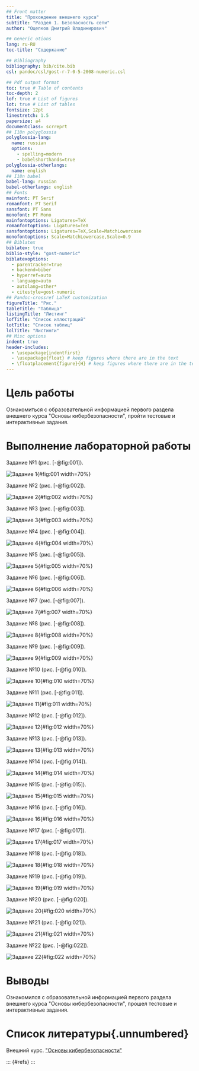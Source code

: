 ```yaml
---
## Front matter
title: "Прохождение внешнего курса"
subtitle: "Раздел 1. Безопасность сети"
author: "Ощепков Дмитрий Владимирович"

## Generic otions
lang: ru-RU
toc-title: "Содержание"

## Bibliography
bibliography: bib/cite.bib
csl: pandoc/csl/gost-r-7-0-5-2008-numeric.csl

## Pdf output format
toc: true # Table of contents
toc-depth: 2
lof: true # List of figures
lot: true # List of tables
fontsize: 12pt
linestretch: 1.5
papersize: a4
documentclass: scrreprt
## I18n polyglossia
polyglossia-lang:
  name: russian
  options:
	- spelling=modern
	- babelshorthands=true
polyglossia-otherlangs:
  name: english
## I18n babel
babel-lang: russian
babel-otherlangs: english
## Fonts
mainfont: PT Serif
romanfont: PT Serif
sansfont: PT Sans
monofont: PT Mono
mainfontoptions: Ligatures=TeX
romanfontoptions: Ligatures=TeX
sansfontoptions: Ligatures=TeX,Scale=MatchLowercase
monofontoptions: Scale=MatchLowercase,Scale=0.9
## Biblatex
biblatex: true
biblio-style: "gost-numeric"
biblatexoptions:
  - parentracker=true
  - backend=biber
  - hyperref=auto
  - language=auto
  - autolang=other*
  - citestyle=gost-numeric
## Pandoc-crossref LaTeX customization
figureTitle: "Рис."
tableTitle: "Таблица"
listingTitle: "Листинг"
lofTitle: "Список иллюстраций"
lotTitle: "Список таблиц"
lolTitle: "Листинги"
## Misc options
indent: true
header-includes:
  - \usepackage{indentfirst}
  - \usepackage{float} # keep figures where there are in the text
  - \floatplacement{figure}{H} # keep figures where there are in the text
---
```


# Цель работы

Ознакомиться с образовательной информацией первого раздела внешнего курса "Основы кибербезопасности", пройти тестовые и интерактивные задания.

# Выполнение лабораторной работы

Задание №1 (рис. [-@fig:001]).

![Задание 1](image/1.png){#fig:001 width=70%}

Задание №2 (рис. [-@fig:002]).

![Задание 2](image/2.png){#fig:002 width=70%}

Задание №3 (рис. [-@fig:003]).

![Задание 3](image/3.png){#fig:003 width=70%}

Задание №4 (рис. [-@fig:004]).

![Задание 4](image/4.png){#fig:004 width=70%}

Задание №5 (рис. [-@fig:005]).

![Задание 5](image/5.png){#fig:005 width=70%}

Задание №6 (рис. [-@fig:006]).

![Задание 6](image/6.png){#fig:006 width=70%}

Задание №7 (рис. [-@fig:007]).

![Задание 7](image/7.png){#fig:007 width=70%}

Задание №8 (рис. [-@fig:008]).

![Задание 8](image/8.png){#fig:008 width=70%}

Задание №9 (рис. [-@fig:009]).

![Задание 9](image/9.png){#fig:009 width=70%}

Задание №10 (рис. [-@fig:010]).

![Задание 10](image/10.png){#fig:010 width=70%}

Задание №11 (рис. [-@fig:011]).

![Задание 11](image/11.png){#fig:011 width=70%}

Задание №12 (рис. [-@fig:012]).

![Задание 12](image/12.png){#fig:012 width=70%}

Задание №13 (рис. [-@fig:013]).

![Задание 13](image/13.png){#fig:013 width=70%}

Задание №14 (рис. [-@fig:014]).

![Задание 14](image/14.png){#fig:014 width=70%}

Задание №15 (рис. [-@fig:015]).

![Задание 15](image/15.png){#fig:015 width=70%}

Задание №16 (рис. [-@fig:016]).

![Задание 16](image/16.png){#fig:016 width=70%}

Задание №17 (рис. [-@fig:017]).

![Задание 17](image/17.png){#fig:017 width=70%}

Задание №18 (рис. [-@fig:018]).

![Задание 18](image/18.png){#fig:018 width=70%}

Задание №19 (рис. [-@fig:019]).

![Задание 19](image/19.png){#fig:019 width=70%}

Задание №20 (рис. [-@fig:020]).

![Задание 20](image/20.png){#fig:020 width=70%}

Задание №21 (рис. [-@fig:021]).

![Задание 21](image/21.png){#fig:021 width=70%}

Задание №22 (рис. [-@fig:022]).

![Задание 22](image/22.png){#fig:022 width=70%}

# Выводы

Ознакомился с образовательной информацией первого раздела внешнего курса "Основы кибербезопасности", прошел тестовые и интерактивные задания.

# Список литературы{.unnumbered}

Внешний курс. ["Основы кибербезопасности"](https://stepik.org/course/111512)

::: {#refs}
:::

